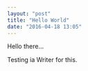 ```yaml
---
layout: "post"
title: "Hello World"
date: "2016-04-18 13:05"
---
```


Hello there...

<script type="text/p5" data-autoplay>
// Try moving your mouse...
function setup() {
  createCanvas(windowWidth, windowHeight);
}

function draw() {
  background(mouseX, mouseY, mouseX-mouseY);
}
</script>

Testing ia Writer for this.
